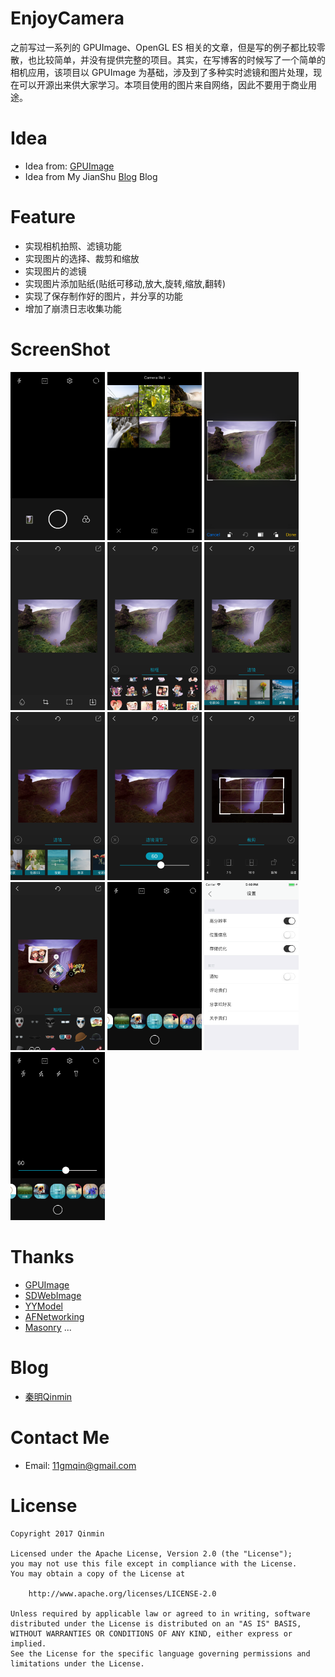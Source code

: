 # EnjoyCamera

之前写过一系列的 GPUImage、OpenGL ES 相关的文章，但是写的例子都比较零散，也比较简单，并没有提供完整的项目。其实，在写博客的时候写了一个简单的相机应用，该项目以 GPUImage 为基础，涉及到了多种实时滤镜和图片处理，现在可以开源出来供大家学习。本项目使用的图片来自网络，因此不要用于商业用途。

# Idea

- Idea from: [GPUImage](https://github.com/BradLarson/GPUImage)
- Idea from My JianShu [Blog](https://www.jianshu.com/u/fff74d0ebed7) Blog

# Feature

- 实现相机拍照、滤镜功能
- 实现图片的选择、裁剪和缩放
- 实现图片的滤镜
- 实现图片添加贴纸(贴纸可移动,放大,旋转,缩放,翻转)
- 实现了保存制作好的图片，并分享的功能
- 增加了崩溃日志收集功能


# ScreenShot

<img src="./pic/1.png" width="30%" height="30%">
<img src="./pic/2.png" width="30%" height="30%">
<img src="./pic/3.png" width="30%" height="30%">
<img src="./pic/4.png" width="30%" height="30%">
<img src="./pic/5.png" width="30%" height="30%">
<img src="./pic/6.png" width="30%" height="30%">
<img src="./pic/7.png" width="30%" height="30%">
<img src="./pic/8.png" width="30%" height="30%">
<img src="./pic/9.png" width="30%" height="30%">
<img src="./pic/10.png" width="30%" height="30%">
<img src="./pic/11.png" width="30%" height="30%">
<img src="./pic/12.png" width="30%" height="30%">
<img src="./pic/13.png" width="30%" height="30%">

# Thanks

- [GPUImage](https://github.com/BradLarson/GPUImage)
- [SDWebImage](https://github.com/rs/SDWebImage)
- [YYModel](https://github.com/ibireme/YYModel)
- [AFNetworking](https://github.com/AFNetworking/AFNetworking)
- [Masonry](https://github.com/SnapKit/Masonry)
...


# Blog

- [秦明Qinmin](https://www.jianshu.com/u/fff74d0ebed7)


# Contact Me

- Email: 11gmqin@gmail.com

# License
```
Copyright 2017 Qinmin

Licensed under the Apache License, Version 2.0 (the "License");
you may not use this file except in compliance with the License.
You may obtain a copy of the License at

    http://www.apache.org/licenses/LICENSE-2.0

Unless required by applicable law or agreed to in writing, software
distributed under the License is distributed on an "AS IS" BASIS,
WITHOUT WARRANTIES OR CONDITIONS OF ANY KIND, either express or implied.
See the License for the specific language governing permissions and
limitations under the License.
```
